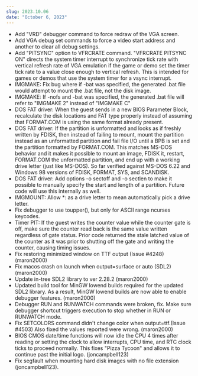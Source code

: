 ```yaml
---
slug: 2023.10.06
date: "October 6, 2023"
---
```


  - Add "VRD" debugger command to force redraw of the VGA screen.
  - Add VGA debug set commands to force a video start address and another
    to clear all debug settings.
  - Add "PITSYNC" option to VFRCRATE command. "VFRCRATE PITSYNC ON"
    directs the system timer interrupt to synchronize tick rate with
    vertical refresh rate of VGA emulation if the game or demo set
    the timer tick rate to a value close enough to vertical refresh.
    This is intended for games or demos that use the system timer for
    a vsync interrupt.
  - IMGMAKE: Fix bug where if -bat was specified, the generated .bat
    file would attempt to mount the .bat file, not the disk image.
  - IMGMAKE: If -nofs and -bat was specified, the generated .bat file
    will refer to "IMGMAKE 2" instead of "IMGMAKE C"
  - DOS FAT driver: When the guest sends in a new BIOS Parameter Block,
    recalculate the disk locations and FAT type properly instead of
    assuming that FORMAT.COM is using the same format already present.
  - DOS FAT driver: If the partition is unformatted and looks as if
    freshly written by FDISK, then instead of failing to mount, mount
    the partition instead as an unformatted partition and fail file
    I/O until a BPB is set and the partition formatted by FORMAT.COM.
    This matches MS-DOS behavior and it makes it possible to mount an
    image, FDISK it, restart, FORMAT.COM the unformatted partition,
    and end up with a working drive letter (just like MS-DOS). So far
    verified against MS-DOS 6.22 and Windows 98 versions of FDISK,
    FORMAT, SYS, and SCANDISK.
  - DOS FAT driver: Add options -o sectoff and -o sectlen to make it
    possible to manually specify the start and length of a partition.
    Future code will use this internally as well.
  - IMGMOUNT: Allow *: as a drive letter to mean automatically pick a
    drive letter.
  - Fix debugger to use toupper(), but only for ASCII range ncurses
    keycodes.
  - Timer PIT: If the guest writes the counter value while the counter
    gate is off, make sure the counter read back is the same value
    written regardless of gate status. Prior code returned the stale
    latched value of the counter as it was prior to shutting off the
    gate and writing the counter, causing timing issues.
  - Fix restoring minimized window on TTF output (Issue #4248) (maron2000)
  - Fix macos crash on launch when output=surface or auto (SDL2) (maron2000)
  - Update in-tree SDL2 library to ver 2.28.2 (maron2000)
  - Updated build tool for MinGW lowend builds required for the updated SDL2
    library. As a result, MinGW lowend builds are now able to enable debugger
    features. (maron2000)
  - Debugger RUN and RUNWATCH commands were broken, fix. Make sure debugger
    shortcut triggers execution to stop whether in RUN or RUNWATCH mode.
  - Fix SETCOLORS command didn't change color when output=ttf.(Issue #4503)
    Also fixed the values reported were wrong. (maron2000)
  - BIOS CMOS date/time functions will now idle the CPU 4 times after reading
    or setting the clock to allow interrupts, CPU time, and RTC clock ticks
    to proceed normally. This fixes "Pizza Tycoon" and allows it to continue
    past the initial logo. (joncampbell123)
  - Fix segfault when mounting hard disk images with no file extension
    (joncampbell123).